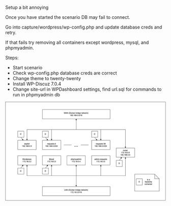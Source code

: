 Setup a bit annoying

Once you have started the scenario DB may fail to connect.

Go into capture/wordpress/wp-config.php and update database creds and retry.

If that fails try removing all containers except wordpress, mysql, and phpmyadmin.

Steps:
- Start scenario
- Check wp-config.php database creds are correct
- Change theme to twenty-twenty
- Install WP-Discuz 7.0.4
- Change site-url in WPDashboard settings, find url.sql for commands to run in phpmyadmin db

![Scenario Diagram](scenariodiagram.png)